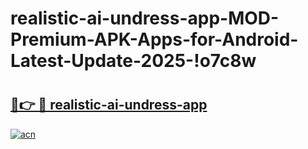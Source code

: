 # realistic-ai-undress-app-MOD-Premium-APK-Apps-for-Android-Latest-Update-2025-!o7c8w

# <h2><a href="https://qlt61k.esa.edu.pl?title=realistic-ai-undress-app&ref=o7c8w">🔗👉 🔴 realistic-ai-undress-app</a></h2>

[![acn](https://github.com/user-attachments/assets/0f9c940e-d8b0-45ae-aac7-cd30a18b3e1c)](https://qlt61k.esa.edu.pl?title=realistic-ai-undress-app&ref=o7c8w)

